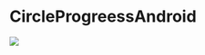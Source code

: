 # CircleProgreessAndroid


[![](https://jitpack.io/v/lightfire/CircleProgreessAndroid.svg)](https://jitpack.io/#lightfire/CircleProgreessAndroid)

